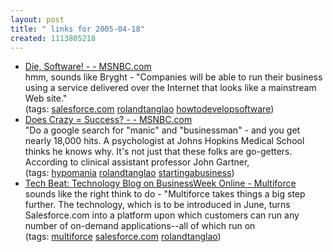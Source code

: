 ```yaml
---
layout: post
title: " links for 2005-04-18"
created: 1113805218
---
```

<ul class="delicious">
	<li>
		<div class="delicious-link"><a href="http://www.msnbc.msn.com/id/7433762/site/newsweek/">Die, Software! - - MSNBC.com</a></div>
		<div class="delicious-extended">hmm, sounds like Bryght - "Companies will be able to run their business using a service delivered over the Internet that looks like a mainstream Web site."</div>
		<div class="delicious-tags">(tags: <a href="http://del.icio.us/rtanglao/salesforce.com">salesforce.com</a> <a href="http://del.icio.us/rtanglao/rolandtanglao">rolandtanglao</a> <a href="http://del.icio.us/rtanglao/howtodevelopsoftware">howtodevelopsoftware</a>)</div>
	</li>
	<li>
		<div class="delicious-link"><a href="http://www.msnbc.msn.com/id/7130101/site/newsweek/">Does Crazy = Success? - - MSNBC.com</a></div>
		<div class="delicious-extended">"Do a google search for "manic" and "businessman" - and you get nearly 18,000 hits. A psychologist at Johns Hopkins Medical School thinks he knows why. It's not just that these folks are go-getters. According to clinical assistant professor John Gartner,</div>
		<div class="delicious-tags">(tags: <a href="http://del.icio.us/rtanglao/hypomania">hypomania</a> <a href="http://del.icio.us/rtanglao/rolandtanglao">rolandtanglao</a> <a href="http://del.icio.us/rtanglao/startingabusiness">startingabusiness</a>)</div>
	</li>
	<li>
		<div class="delicious-link"><a href="http://www.businessweek.com/the_thread/techbeat/archives/00000080.htm">Tech Beat: Technology Blog on BusinessWeek Online - Multiforce</a></div>
		<div class="delicious-extended">sounds like the right think to do - "Multiforce takes things a big step further. The technology, which is to be introduced in June, turns Salesforce.com into a platform upon which customers can run any number of on-demand applications--all of which run on</div>
		<div class="delicious-tags">(tags: <a href="http://del.icio.us/rtanglao/multiforce">multiforce</a> <a href="http://del.icio.us/rtanglao/salesforce.com">salesforce.com</a> <a href="http://del.icio.us/rtanglao/rolandtanglao">rolandtanglao</a>)</div>
	</li>
</ul>


